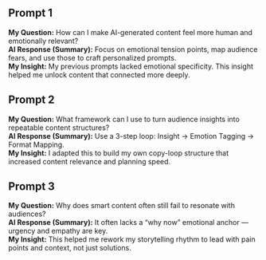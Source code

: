 ## Prompt 1
**My Question:** How can I make AI-generated content feel more human and emotionally relevant?  
**AI Response (Summary):** Focus on emotional tension points, map audience fears, and use those to craft personalized prompts.  
**My Insight:** My previous prompts lacked emotional specificity. This insight helped me unlock content that connected more deeply.

## Prompt 2
**My Question:** What framework can I use to turn audience insights into repeatable content structures?  
**AI Response (Summary):** Use a 3-step loop: Insight → Emotion Tagging → Format Mapping.  
**My Insight:** I adapted this to build my own copy-loop structure that increased content relevance and planning speed.

## Prompt 3
**My Question:** Why does smart content often still fail to resonate with audiences?  
**AI Response (Summary):** It often lacks a “why now” emotional anchor — urgency and empathy are key.  
**My Insight:** This helped me rework my storytelling rhythm to lead with pain points and context, not just solutions.
